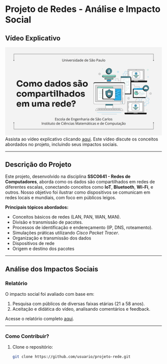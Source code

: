 # Projeto de Redes - Análise e Impacto Social

## Vídeo Explicativo

![Thumbnail do Vídeo](./thumbnail.png)  
Assista ao vídeo explicativo clicando [aqui](https://youtu.be/VkDST4EMKO0). Este vídeo discute os conceitos abordados no projeto, incluindo seus impactos sociais.

---

## Descrição do Projeto

Este projeto, desenvolvido na disciplina **SSC0641 - Redes de Computadores**, aborda como os dados são compartilhados em redes de diferentes escalas, conectando conceitos como **IoT**, **Bluetooth**, **Wi-Fi**, e outros. Nosso objetivo foi ilustrar como dispositivos se comunicam em redes locais e mundiais, com foco em públicos leigos.

**Principais tópicos abordados:**
- Conceitos básicos de redes (LAN, PAN, WAN, MAN).
- Divisão e transmissão de pacotes.
- Processos de identificação e endereçamento (IP, DNS, roteamento).
- Simulações práticas utilizando *Cisco Packet Tracer*.
- Organização e transmissão dos dados
- Dispositivos de rede
- Origem e destino dos pacotes

---

## Análise dos Impactos Sociais

### Relatório
O impacto social foi avaliado com base em:
1. Pesquisa com públicos de diversas faixas etárias (21 a 58 anos).
2. Aceitação e didática do vídeo, analisando comentários e feedback.

Acesse o relatório completo [aqui](./relatorio_aula.pdf).

---

### Como Contribuir?
1. Clone o repositório:
   ```bash
   git clone https://github.com/usuario/projeto-rede.git
